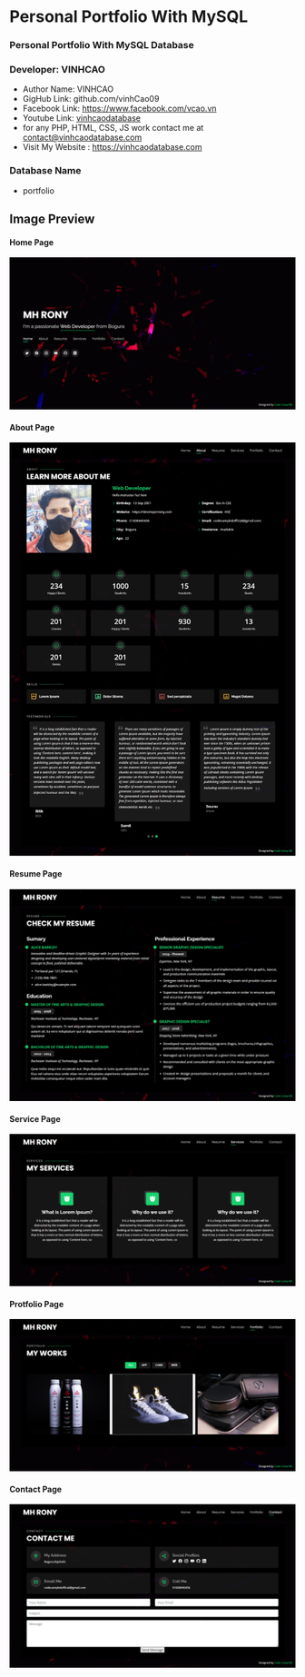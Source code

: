 # Personal Portfolio With MySQL

### Personal Portfolio With MySQL Database

### Developer: VINHCAO

- Author Name: VINHCAO
- GigHub Link: github.com/vinhCao09
- Facebook Link: https://www.facebook.com/vcao.vn
- Youtube Link: <a href = "https://www.youtube.com/channel/UC01rGwIg6Jco_itvxGhKVsw/"> vinhcaodatabase</a>
- for any PHP, HTML, CSS, JS work contact me at contact@vinhcaodatabase.com
- Visit My Website : https://vinhcaodatabase.com
### Database Name
- portfolio

## Image Preview

#### Home Page
<img src="screen/home.png">

#### About Page
<img src="screen/about.png">

#### Resume Page
<img src="screen/resume.png">

#### Service Page
<img src="screen/service.png">

#### Protfolio Page
<img src="screen/protfolio.png">

#### Contact Page
<img src="screen/contact.png">
